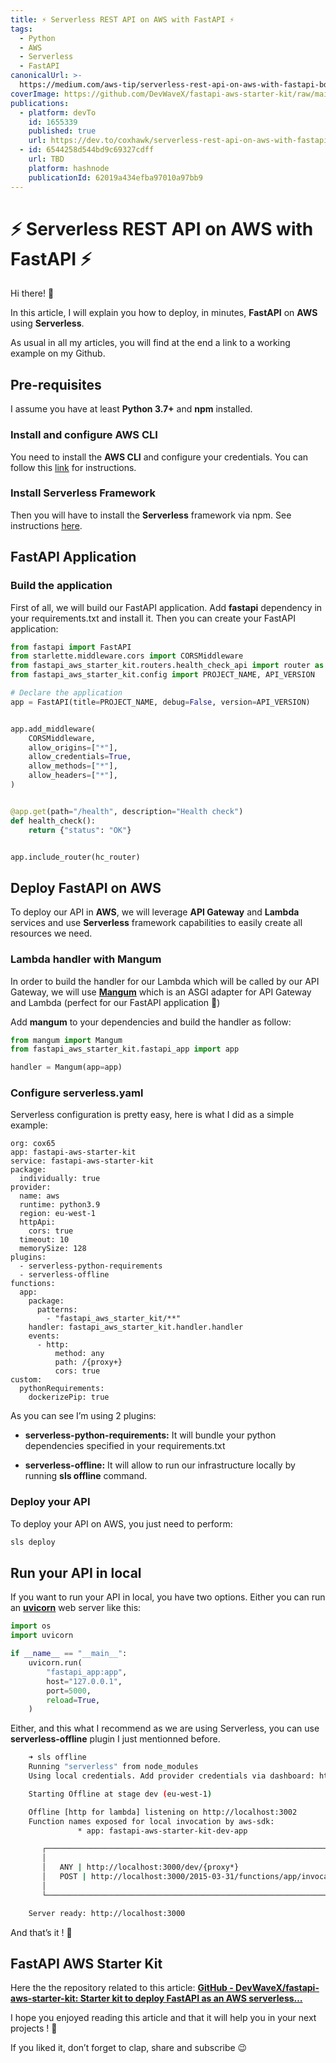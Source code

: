 ```yaml
---
title: ⚡ Serverless REST API on AWS with FastAPI ⚡
tags:
  - Python
  - AWS
  - Serverless
  - FastAPI
canonicalUrl: >-
  https://medium.com/aws-tip/serverless-rest-api-on-aws-with-fastapi-bd9de11f925a
coverImage: https://github.com/DevWaveX/fastapi-aws-starter-kit/raw/main/article/cover.png
publications:
  - platform: devTo
    id: 1655339
    published: true
    url: https://dev.to/coxhawk/serverless-rest-api-on-aws-with-fastapi-1e6a
  - id: 6544258d544bd9c69327cdff
    url: TBD
    platform: hashnode
    publicationId: 62019a434efba97010a97bb9
---
```


# ⚡ Serverless REST API on AWS with FastAPI ⚡

Hi there! 👊

In this article, I will explain you how to deploy, in minutes, **FastAPI** on **AWS** using **Serverless**.

As usual in all my articles, you will find at the end a link to a working example on my Github.

## Pre-requisites

I assume you have at least **Python 3.7+** and **npm** installed.

### Install and configure AWS CLI

You need to install the **AWS CLI** and configure your credentials. You can follow this [link](https://docs.aws.amazon.com/cli/latest/userguide/cli-chap-configure.html) for instructions.

### Install Serverless Framework

Then you will have to install the **Serverless** framework via npm. See instructions [here](https://www.serverless.com/framework/docs/getting-started#via-npm).

## FastAPI Application

### Build the application

First of all, we will build our FastAPI application. Add **fastapi** dependency in your requirements.txt and install it.
Then you can create your FastAPI application:

<!-- CODE:START file=../fastapi_aws_starter_kit/fastapi_app.py -->

```Python
from fastapi import FastAPI
from starlette.middleware.cors import CORSMiddleware
from fastapi_aws_starter_kit.routers.health_check_api import router as hc_router
from fastapi_aws_starter_kit.config import PROJECT_NAME, API_VERSION

# Declare the application
app = FastAPI(title=PROJECT_NAME, debug=False, version=API_VERSION)


app.add_middleware(
    CORSMiddleware,
    allow_origins=["*"],
    allow_credentials=True,
    allow_methods=["*"],
    allow_headers=["*"],
)


@app.get(path="/health", description="Health check")
def health_check():
    return {"status": "OK"}


app.include_router(hc_router)

```

<!-- CODE:END -->

## Deploy FastAPI on AWS

To deploy our API in **AWS**, we will leverage **API Gateway** and **Lambda** services and use **Serverless** framework capabilities to easily create all resources we need.

### Lambda handler with Mangum

In order to build the handler for our Lambda which will be called by our API Gateway, we will use [**Mangum**](https://github.com/jordaneremieff/mangum) which is an ASGI adapter for API Gateway and Lambda (perfect for our FastAPI application 🍾)

Add **mangum** to your dependencies and build the handler as follow:

<!-- CODE:START file=../fastapi_aws_starter_kit/handler.py -->

```Python
from mangum import Mangum
from fastapi_aws_starter_kit.fastapi_app import app

handler = Mangum(app=app)

```

<!-- CODE:END -->

### Configure serverless.yaml

Serverless configuration is pretty easy, here is what I did as a simple example:

<!-- CODE:START file=../serverless.yaml -->

```MiniYAML
org: cox65
app: fastapi-aws-starter-kit
service: fastapi-aws-starter-kit
package:
  individually: true
provider:
  name: aws
  runtime: python3.9
  region: eu-west-1
  httpApi:
    cors: true
  timeout: 10
  memorySize: 128
plugins:
  - serverless-python-requirements
  - serverless-offline
functions:
  app:
    package:
      patterns:
        - "fastapi_aws_starter_kit/**"
    handler: fastapi_aws_starter_kit.handler.handler
    events:
      - http:
          method: any
          path: /{proxy+}
          cors: true
custom:
  pythonRequirements:
    dockerizePip: true

```

<!-- CODE:END -->

As you can see I’m using 2 plugins:

- **serverless-python-requirements:** It will bundle your python dependencies specified in your requirements.txt

- **serverless-offline:** It will allow to run our infrastructure locally by running **sls offline** command.

### Deploy your API

To deploy your API on AWS, you just need to perform:

```sh
sls deploy
```

## Run your API in local

If you want to run your API in local, you have two options.
Either you can run an [**uvicorn**](https://www.uvicorn.org/) web server like this:

<!-- CODE:START file=../fastapi_aws_starter_kit/web_server.py -->

```Python
import os
import uvicorn

if __name__ == "__main__":
    uvicorn.run(
        "fastapi_app:app",
        host="127.0.0.1",
        port=5000,
        reload=True,
    )

```

<!-- CODE:END -->

Either, and this what I recommend as we are using Serverless, you can use **serverless-offline** plugin I just mentionned before.

```sh
    ➜ sls offline
    Running "serverless" from node_modules
    Using local credentials. Add provider credentials via dashboard: https://app.serverless.com//providers

    Starting Offline at stage dev (eu-west-1)

    Offline [http for lambda] listening on http://localhost:3002
    Function names exposed for local invocation by aws-sdk:
               * app: fastapi-aws-starter-kit-dev-app

       ┌───────────────────────────────────────────────────────────────────────┐
       │                                                                       │
       │   ANY | http://localhost:3000/dev/{proxy*}                            │
       │   POST | http://localhost:3000/2015-03-31/functions/app/invocations   │
       │                                                                       │
       └───────────────────────────────────────────────────────────────────────┘

    Server ready: http://localhost:3000
```

And that’s it ! 🚀

## FastAPI AWS Starter Kit

Here the the repository related to this article:
[**GitHub - DevWaveX/fastapi-aws-starter-kit: Starter kit to deploy FastAPI as an AWS serverless…**](https://github.com/DevWaveX/fastapi-aws-starter-kit)

I hope you enjoyed reading this article and that it will help you in your next projects ! 🤘

If you liked it, don’t forget to clap, share and subscribe 😉

